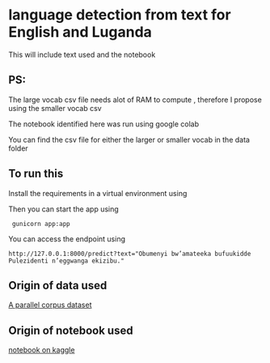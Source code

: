 # language detection from text for English and Luganda

This will include text used and the notebook

## PS: 

The large vocab csv file needs alot of RAM to compute , therefore I propose using the smaller vocab csv

The notebook identified here was run using google colab 

You can find the csv file for either the larger or smaller vocab in the data folder


## To run this

Install the requirements in a virtual environment using 


Then you can start the app using

```
 gunicorn app:app
 ```

You can access the endpoint using 

```
http://127.0.0.1:8000/predict?text="Obumenyi bw’amateeka bufuukidde Pulezidenti n’eggwanga ekizibu."
```
## Origin of data used

[A parallel corpus dataset](https://zenodo.org/record/5864560)


## Origin of notebook used 

[notebook on kaggle](https://www.kaggle.com/code/basilb2s/language-detection-using-nlp)